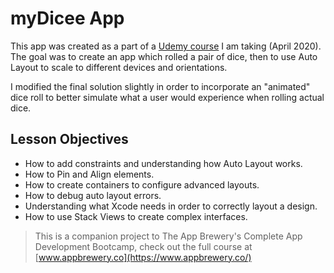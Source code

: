 # myDicee App
This app was created as a part of a [Udemy course](https://www.udemy.com/share/101WsWAEMScldUQn8F/) I am taking (April 2020). The goal was to create an app which rolled a pair of dice, then to use Auto Layout to scale to different devices and orientations. 

I modified the final solution slightly in order to incorporate an "animated" dice roll to better simulate what a user would experience when rolling actual dice.

## Lesson Objectives

* How to add constraints and understanding how Auto Layout works.
* How to Pin and Align elements.
* How to create containers to configure advanced layouts.
* How to debug auto layout errors.
* Understanding what Xcode needs in order to correctly layout a design.
* How to use Stack Views to create complex interfaces.

>This is a companion project to The App Brewery's Complete App Development Bootcamp, check out the full course at [www.appbrewery.co](https://www.appbrewery.co/)
